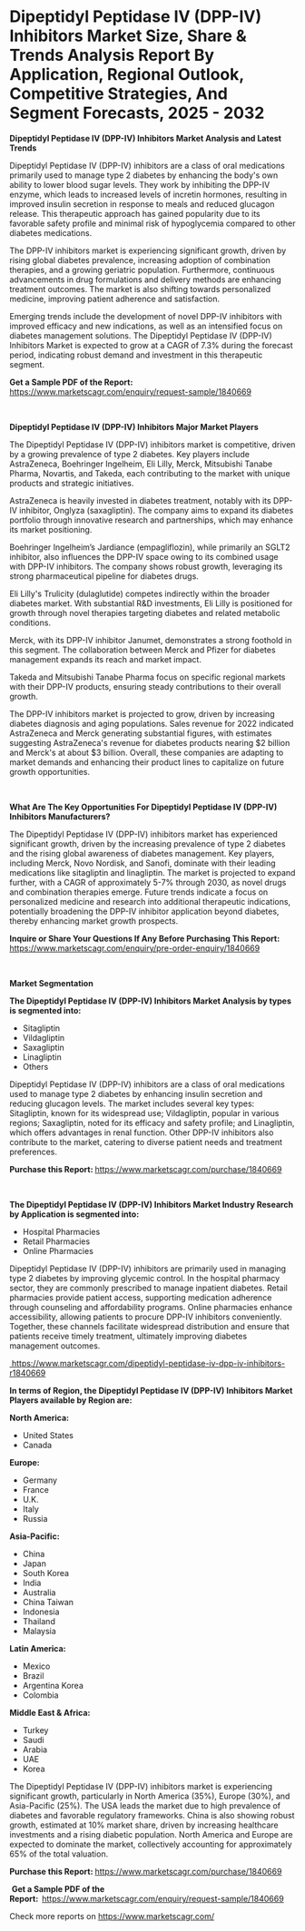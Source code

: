 <p><h1>Dipeptidyl Peptidase IV (DPP-IV) Inhibitors Market Size, Share & Trends Analysis Report By Application, Regional Outlook, Competitive Strategies, And Segment Forecasts, 2025 - 2032</h1></p><p><strong>Dipeptidyl Peptidase IV (DPP-IV) Inhibitors Market Analysis and Latest Trends</strong></p>
<p><p>Dipeptidyl Peptidase IV (DPP-IV) inhibitors are a class of oral medications primarily used to manage type 2 diabetes by enhancing the body's own ability to lower blood sugar levels. They work by inhibiting the DPP-IV enzyme, which leads to increased levels of incretin hormones, resulting in improved insulin secretion in response to meals and reduced glucagon release. This therapeutic approach has gained popularity due to its favorable safety profile and minimal risk of hypoglycemia compared to other diabetes medications.</p><p>The DPP-IV inhibitors market is experiencing significant growth, driven by rising global diabetes prevalence, increasing adoption of combination therapies, and a growing geriatric population. Furthermore, continuous advancements in drug formulations and delivery methods are enhancing treatment outcomes. The market is also shifting towards personalized medicine, improving patient adherence and satisfaction.</p><p>Emerging trends include the development of novel DPP-IV inhibitors with improved efficacy and new indications, as well as an intensified focus on diabetes management solutions. The Dipeptidyl Peptidase IV (DPP-IV) Inhibitors Market is expected to grow at a CAGR of 7.3% during the forecast period, indicating robust demand and investment in this therapeutic segment.</p></p>
<p><strong>Get a Sample PDF of the Report:&nbsp;</strong> <a href="https://www.marketscagr.com/enquiry/request-sample/1840669?utm_campaign=2462&utm_medium=2&utm_source=Github&utm_content=ia&utm_term=09032025&utm_id=dipeptidyl-peptidase-iv-dpp-iv-inhibitors">https://www.marketscagr.com/enquiry/request-sample/1840669</a></p>
<p>&nbsp;</p>
<p><strong>Dipeptidyl Peptidase IV (DPP-IV) Inhibitors Major Market Players</strong></p>
<p><p>The Dipeptidyl Peptidase IV (DPP-IV) inhibitors market is competitive, driven by a growing prevalence of type 2 diabetes. Key players include AstraZeneca, Boehringer Ingelheim, Eli Lilly, Merck, Mitsubishi Tanabe Pharma, Novartis, and Takeda, each contributing to the market with unique products and strategic initiatives.</p><p>AstraZeneca is heavily invested in diabetes treatment, notably with its DPP-IV inhibitor, Onglyza (saxagliptin). The company aims to expand its diabetes portfolio through innovative research and partnerships, which may enhance its market positioning.</p><p>Boehringer Ingelheim’s Jardiance (empagliflozin), while primarily an SGLT2 inhibitor, also influences the DPP-IV space owing to its combined usage with DPP-IV inhibitors. The company shows robust growth, leveraging its strong pharmaceutical pipeline for diabetes drugs.</p><p>Eli Lilly's Trulicity (dulaglutide) competes indirectly within the broader diabetes market. With substantial R&D investments, Eli Lilly is positioned for growth through novel therapies targeting diabetes and related metabolic conditions.</p><p>Merck, with its DPP-IV inhibitor Janumet, demonstrates a strong foothold in this segment. The collaboration between Merck and Pfizer for diabetes management expands its reach and market impact.</p><p>Takeda and Mitsubishi Tanabe Pharma focus on specific regional markets with their DPP-IV products, ensuring steady contributions to their overall growth.</p><p>The DPP-IV inhibitors market is projected to grow, driven by increasing diabetes diagnosis and aging populations. Sales revenue for 2022 indicated AstraZeneca and Merck generating substantial figures, with estimates suggesting AstraZeneca's revenue for diabetes products nearing $2 billion and Merck's at about $3 billion. Overall, these companies are adapting to market demands and enhancing their product lines to capitalize on future growth opportunities.</p></p>
<p>&nbsp;</p>
<p><strong>What Are The Key Opportunities For Dipeptidyl Peptidase IV (DPP-IV) Inhibitors Manufacturers?</strong></p>
<p><p>The Dipeptidyl Peptidase IV (DPP-IV) inhibitors market has experienced significant growth, driven by the increasing prevalence of type 2 diabetes and the rising global awareness of diabetes management. Key players, including Merck, Novo Nordisk, and Sanofi, dominate with their leading medications like sitagliptin and linagliptin. The market is projected to expand further, with a CAGR of approximately 5-7% through 2030, as novel drugs and combination therapies emerge. Future trends indicate a focus on personalized medicine and research into additional therapeutic indications, potentially broadening the DPP-IV inhibitor application beyond diabetes, thereby enhancing market growth prospects.</p></p>
<p><strong>Inquire or Share Your Questions If Any Before Purchasing This Report:</strong> <a href="https://www.marketscagr.com/enquiry/pre-order-enquiry/1840669?utm_campaign=2462&utm_medium=2&utm_source=Github&utm_content=ia&utm_term=09032025&utm_id=dipeptidyl-peptidase-iv-dpp-iv-inhibitors">https://www.marketscagr.com/enquiry/pre-order-enquiry/1840669</a></p>
<p>&nbsp;</p>
<p><strong>Market Segmentation</strong></p>
<p><strong>The Dipeptidyl Peptidase IV (DPP-IV) Inhibitors Market Analysis by types is segmented into:</strong></p>
<p><ul><li>Sitagliptin</li><li>Vildagliptin</li><li>Saxagliptin</li><li>Linagliptin</li><li>Others</li></ul></p>
<p><p>Dipeptidyl Peptidase IV (DPP-IV) inhibitors are a class of oral medications used to manage type 2 diabetes by enhancing insulin secretion and reducing glucagon levels. The market includes several key types: Sitagliptin, known for its widespread use; Vildagliptin, popular in various regions; Saxagliptin, noted for its efficacy and safety profile; and Linagliptin, which offers advantages in renal function. Other DPP-IV inhibitors also contribute to the market, catering to diverse patient needs and treatment preferences.</p></p>
<p><strong>Purchase this Report:&nbsp;</strong><a href="https://www.marketscagr.com/purchase/1840669?utm_campaign=2462&utm_medium=2&utm_source=Github&utm_content=ia&utm_term=09032025&utm_id=dipeptidyl-peptidase-iv-dpp-iv-inhibitors">https://www.marketscagr.com/purchase/1840669</a></p>
<p>&nbsp;</p>
<p><strong>The Dipeptidyl Peptidase IV (DPP-IV) Inhibitors Market Industry Research by Application is segmented into:</strong></p>
<p><ul><li>Hospital Pharmacies</li><li>Retail Pharmacies</li><li>Online Pharmacies</li></ul></p>
<p><p>Dipeptidyl Peptidase IV (DPP-IV) inhibitors are primarily used in managing type 2 diabetes by improving glycemic control. In the hospital pharmacy sector, they are commonly prescribed to manage inpatient diabetes. Retail pharmacies provide patient access, supporting medication adherence through counseling and affordability programs. Online pharmacies enhance accessibility, allowing patients to procure DPP-IV inhibitors conveniently. Together, these channels facilitate widespread distribution and ensure that patients receive timely treatment, ultimately improving diabetes management outcomes.</p></p>
<p><a href="https://www.marketscagr.com/dipeptidyl-peptidase-iv-dpp-iv-inhibitors-r1840669?utm_campaign=2462&utm_medium=2&utm_source=Github&utm_content=ia&utm_term=09032025&utm_id=dipeptidyl-peptidase-iv-dpp-iv-inhibitors">&nbsp;https://www.marketscagr.com/dipeptidyl-peptidase-iv-dpp-iv-inhibitors-r1840669</a></p>
<p><strong>In terms of Region, the Dipeptidyl Peptidase IV (DPP-IV) Inhibitors Market Players available by Region are:</strong></p>
<p>
    <p> <strong> North America: </strong>
        <ul>
            <li>United States</li>
            <li>Canada</li>
        </ul>
        </p> 
    <p> <strong> Europe: </strong>
        <ul>
            <li>Germany</li>
            <li>France</li>
            <li>U.K.</li>
            <li>Italy</li>
            <li>Russia</li>
        </ul>
        </p> 
    <p> <strong> Asia-Pacific: </strong>
        <ul>
            <li>China</li>
            <li>Japan</li>
            <li>South Korea</li>
            <li>India</li>
            <li>Australia</li>
            <li>China Taiwan</li>
            <li>Indonesia</li>
            <li>Thailand</li>
            <li>Malaysia</li>
        </ul>
        </p> 
    <p> <strong> Latin America: </strong>
        <ul>
            <li>Mexico</li>
            <li>Brazil</li>
            <li>Argentina Korea</li>
            <li>Colombia</li>
        </ul>
        </p> 
    <p> <strong> Middle East & Africa: </strong>
        <ul>
            <li>Turkey</li>
            <li>Saudi</li>
            <li>Arabia</li>
            <li>UAE</li>
            <li>Korea</li>
        </ul>
    </p>
    </p>
<p><p>The Dipeptidyl Peptidase IV (DPP-IV) inhibitors market is experiencing significant growth, particularly in North America (35%), Europe (30%), and Asia-Pacific (25%). The USA leads the market due to high prevalence of diabetes and favorable regulatory frameworks. China is also showing robust growth, estimated at 10% market share, driven by increasing healthcare investments and a rising diabetic population. North America and Europe are expected to dominate the market, collectively accounting for approximately 65% of the total valuation.</p></p>
<p><strong>Purchase this Report: </strong><a href="https://www.marketscagr.com/purchase/1840669?utm_campaign=2462&utm_medium=2&utm_source=Github&utm_content=ia&utm_term=09032025&utm_id=dipeptidyl-peptidase-iv-dpp-iv-inhibitors">https://www.marketscagr.com/purchase/1840669</a></p>
<p>&nbsp;<strong>Get a Sample PDF of the Report:&nbsp;&nbsp;</strong><a href="https://www.marketscagr.com/enquiry/request-sample/1840669?utm_campaign=2462&utm_medium=2&utm_source=Github&utm_content=ia&utm_term=09032025&utm_id=dipeptidyl-peptidase-iv-dpp-iv-inhibitors">https://www.marketscagr.com/enquiry/request-sample/1840669</a></p>
<p><strong></strong></p>
<p>Check more reports on <a href="https://www.marketscagr.com/?utm_campaign=2462&utm_medium=2&utm_source=Github&utm_content=ia&utm_term=09032025&utm_id=dipeptidyl-peptidase-iv-dpp-iv-inhibitors">https://www.marketscagr.com/</a></p>